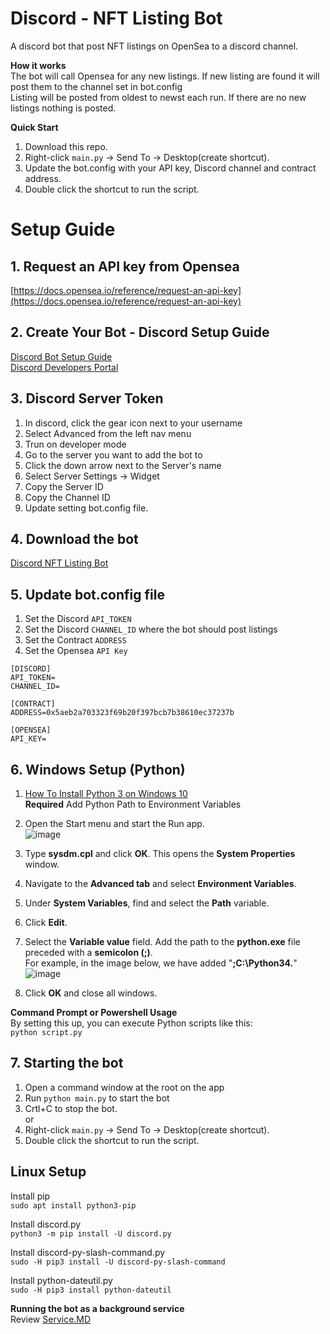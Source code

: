 # Discord - NFT Listing Bot  
A discord bot that post NFT listings on OpenSea to a discord channel.  

**__How it works__**  
The bot will call Opensea for any new listings. If new listing are found it will post them to the channel set in bot.config  
Listing will be posted from oldest to newst each run. If there are no new listings nothing is posted.  

**Quick Start**  
1. Download this repo.  
1. Right-click `main.py` -> Send To -> Desktop(create shortcut).  
1. Update the bot.config with your API key, Discord channel and contract address.  
1. Double click the shortcut to run the script.  


# Setup Guide  
## 1. Request an API key from Opensea
[https://docs.opensea.io/reference/request-an-api-key](https://docs.opensea.io/reference/request-an-api-key)  

## 2. Create Your Bot - Discord Setup Guide  
[Discord Bot Setup Guide](https://discordjs.guide/preparations/setting-up-a-bot-application.html#creating-your-bot)  
[Discord Developers Portal](https://discord.com/developers/applications) 

## 3. Discord Server Token  
1. In discord, click the gear icon next to your username  
1. Select Advanced from the left nav menu  
1. Trun on developer mode  
1. Go to the server you want to add the bot to  
1. Click the down arrow next to the Server's name  
1. Select Server Settings -> Widget   
1. Copy the Server ID  
1. Copy the Channel ID  
1. Update setting bot.config file.  

## 4. Download the bot  
[Discord NFT Listing Bot](https://github.com/minerminer4949/Discord-NFT-Listing-Bot/archive/refs/heads/main.zip)

## 5. Update bot.config file  
1. Set the Discord `API_TOKEN`
1. Set the Discord `CHANNEL_ID` where the bot should post listings
1. Set the Contract `ADDRESS`
1. Set the Opensea `API Key`

```
[DISCORD]
API_TOKEN=
CHANNEL_ID=

[CONTRACT]
ADDRESS=0x5aeb2a703323f69b20f397bcb7b38610ec37237b 

[OPENSEA]
API_KEY=
```

## 6. Windows Setup (Python) 
1. [How To Install Python 3 on Windows 10](https://phoenixnap.com/kb/how-to-install-python-3-windows)  
**Required** Add Python Path to Environment Variables  
1. Open the Start menu and start the Run app.  
![image](https://user-images.githubusercontent.com/83915691/154369254-f3dfee3f-baf7-4fd4-ae9d-2f314bdf24a2.png)

1. Type **sysdm.cpl** and click **OK**. This opens the **System Properties** window.
1. Navigate to the **Advanced tab** and select **Environment Variables**.
1. Under **System Variables**, find and select the **Path** variable.
1. Click **Edit**.
1. Select the **Variable value** field. Add the path to the **python.exe** file preceded with a **semicolon (;)**.  
For example, in the image below, we have added "**;C:\Python34.**"  
![image](https://user-images.githubusercontent.com/83915691/154369290-60375fb6-b907-4f7d-ac34-1425332b9b44.png)
1. Click **OK** and close all windows.   

**Command Prompt or Powershell Usage**  
By setting this up, you can execute Python scripts like this:  
`python script.py`

## 7. Starting the bot  
1. Open a command window at the root on the app  
1. Run `python main.py` to start the bot  
1. Crtl+C to stop the bot.  
or
1. Right-click `main.py` -> Send To -> Desktop(create shortcut).   
1. Double click the shortcut to run the script.  



## Linux Setup  
Install pip  
`sudo apt install python3-pip`

Install discord.py  
`python3 -m pip install -U discord.py`

Install discord-py-slash-command.py  
`sudo -H pip3 install -U discord-py-slash-command`

Install python-dateutil.py  
`sudo -H pip3 install python-dateutil`

**Running the bot as a background service**  
Review [Service.MD](https://github.com/minerminer4949/Discord-NFT-Listing-Bot/archive/refs/heads/Service.MD)



